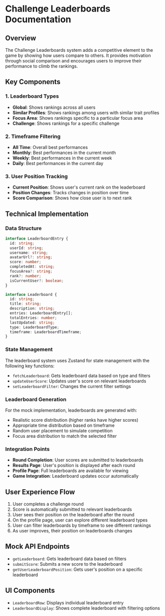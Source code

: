 # Challenge Leaderboards Documentation

## Overview
The Challenge Leaderboards system adds a competitive element to the game by showing how users compare to others. It provides motivation through social comparison and encourages users to improve their performance to climb the rankings.

## Key Components

### 1. Leaderboard Types
- **Global**: Shows rankings across all users
- **Similar Profiles**: Shows rankings among users with similar trait profiles
- **Focus Area**: Shows rankings specific to a particular focus area
- **Challenge**: Shows rankings for a specific challenge

### 2. Timeframe Filtering
- **All Time**: Overall best performances
- **Monthly**: Best performances in the current month
- **Weekly**: Best performances in the current week
- **Daily**: Best performances in the current day

### 3. User Position Tracking
- **Current Position**: Shows user's current rank on the leaderboard
- **Position Changes**: Tracks changes in position over time
- **Score Comparison**: Shows how close user is to next rank

## Technical Implementation

### Data Structure
```typescript
interface LeaderboardEntry {
  id: string;
  userId: string;
  username: string;
  avatarUrl?: string;
  score: number;
  completedAt: string;
  focusArea?: string;
  rank?: number;
  isCurrentUser?: boolean;
}

interface Leaderboard {
  id: string;
  title: string;
  description: string;
  entries: LeaderboardEntry[];
  totalEntries: number;
  lastUpdated: string;
  type: LeaderboardType;
  timeframe: LeaderboardTimeframe;
}
```

### State Management
The leaderboard system uses Zustand for state management with the following key functions:
- `fetchLeaderboard`: Gets leaderboard data based on type and filters
- `updateUserScore`: Updates user's score on relevant leaderboards
- `setLeaderboardFilter`: Changes the current filter settings

### Leaderboard Generation
For the mock implementation, leaderboards are generated with:
- Realistic score distribution (higher ranks have higher scores)
- Appropriate time distribution based on timeframe
- Random user placement to simulate competition
- Focus area distribution to match the selected filter

### Integration Points
- **Round Completion**: User scores are submitted to leaderboards
- **Results Page**: User's position is displayed after each round
- **Profile Page**: Full leaderboards are available for viewing
- **Game Integration**: Leaderboard updates occur automatically

## User Experience Flow
1. User completes a challenge round
2. Score is automatically submitted to relevant leaderboards
3. User sees their position on the leaderboard after the round
4. On the profile page, user can explore different leaderboard types
5. User can filter leaderboards by timeframe to see different rankings
6. As user improves, their position on leaderboards changes

## Mock API Endpoints
- `getLeaderboard`: Gets leaderboard data based on filters
- `submitScore`: Submits a new score to the leaderboard
- `getUserLeaderboardPosition`: Gets user's position on a specific leaderboard

## UI Components
- `LeaderboardRow`: Displays individual leaderboard entry
- `LeaderboardDisplay`: Shows complete leaderboard with filtering options
